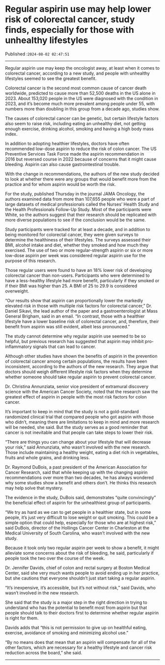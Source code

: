 # Regular aspirin use may help lower risk of colorectal cancer, study finds, especially for those with unhealthy lifestyles

Published :`2024-08-02 02:47:51`

---

Regular aspirin use may keep the oncologist away, at least when it comes to colorectal cancer, according to a new study, and people with unhealthy lifestyles seemed to see the greatest benefit.

Colorectal cancer is the second most common cause of cancer death worldwide, predicted to cause more than 52,500 deaths in the US alone in 2023. About 153,020 people in the US were diagnosed with the condition in 2023, and it’s become much more prevalent among people under 55, with numbers more than doubling in this group from a decade ago, studies show.

The causes of colorectal cancer can be genetic, but certain lifestyle factors also seem to raise risk, including eating an unhealthy diet, not getting enough exercise, drinking alcohol, smoking and having a high body mass index.

In addition to adopting healthier lifestyles, doctors have often recommended low-dose aspirin to reduce the risk of colon cancer. The US Preventive Services Task Force made the aspirin recommendation in 2016 but reversed course in 2022 because of concerns that it might cause bleeding. Aspirin can also cause gastrointestinal trouble.

With the change in recommendations, the authors of the new study decided to look at whether there were any groups that would benefit more from the practice and for whom aspirin would be worth the risk.

For the study, published Thursday in the journal JAMA Oncology, the authors examined data from more than 107,655 people who were a part of large datasets of medical professionals called the Nurses’ Health Study and the Health Professionals Follow-Up Study. Most of the participants were White, so the authors suggest that their research should be replicated with more diverse populations to see if the conclusion would be the same.

Study participants were tracked for at least a decade, and in addition to being monitored for colorectal cancer, they were given surveys to determine the healthiness of their lifestyles. The surveys assessed their BMI, alcohol intake and diet, whether they smoked and how much they exercised. The use of two or more regular-strength aspirin or six or more low-dose aspirin per week was considered regular aspirin use for the purpose of this research.

Those regular users were found to have an 18% lower risk of developing colorectal cancer than non-users. Participants who were determined to have a less-healthy lifestyle had more benefit, particularly if they smoked or if their BMI was higher than 25. A BMI of 25 to 29.9 is considered overweight.

“Our results show that aspirin can proportionally lower the markedly elevated risk in those with multiple risk factors for colorectal cancer,” Dr. Daniel Sikavi, the lead author of the paper and a gastroenterologist at Mass General Brigham, said in an email. “In contrast, those with a healthier lifestyle have a lower baseline risk of colorectal cancer, and, therefore, their benefit from aspirin was still evident, albeit less pronounced.”

The study cannot determine why regular aspirin use seemed to be so helpful, but previous research has suggested that aspirin may inhibit pro-inflammatory signals that can lead to cancer.

Although other studies have shown the benefits of aspirin in the prevention of colorectal cancer among certain populations, the results have been inconsistent, according to the authors of the new research. They argue that doctors should weigh different lifestyle risk factors when they determine whether someone should take regular aspirin to prevent colorectal cancer.

Dr. Christina Annunziata, senior vice president of extramural discovery science with the American Cancer Society, noted that the research saw the greatest effect of aspirin in people with the most risk factors for colon cancer.

It’s important to keep in mind that the study is not a gold-standard randomized clinical trial that compared people who got aspirin with those who didn’t, meaning there are limitations to keep in mind and more research will be needed, she said. But the study serves as a good reminder that cancer is not inevitable and that people can take steps to lower their risk.

“There are things you can change about your lifestyle that will decrease your risk,” said Annunziata, who wasn’t involved with the new research. Those include maintaining a healthy weight, eating a diet rich in vegetables, fruits and whole grains, and drinking less.

Dr. Raymond DuBois, a past president of the American Association for Cancer Research, said that while keeping up with the changing aspirin recommendations over more than two decades, he has always wondered why some studies show a benefit and others don’t. He thinks this research may help solve that mystery.

The evidence in the study, DuBois said, demonstrates “quite convincingly” the beneficial effect of aspirin for the unhealthiest group of participants.

“We try as hard as we can to get people in a healthier state, but in some people, it’s just very difficult to lose weight or quit smoking. This could be a simple option that could help, especially for those who are at highest risk,” said DuBois, director of the Hollings Cancer Center in Charleston at the Medical University of South Carolina, who wasn’t involved with the new study.

Because it took only two regular aspirin per week to show a benefit, it might alleviate some concerns about the risk of bleeding, he said, particularly if people took the two over the course of the week.

Dr. Jennifer Davids, chief of colon and rectal surgery at Boston Medical Center, said she very much wants people to avoid ending up in her practice, but she cautions that everyone shouldn’t just start taking a regular aspirin.

“It’s inexpensive, it’s accessible, but it’s not without risk,” said Davids, who wasn’t involved in the new research.

She said that the study is a major step in the right direction in trying to understand who has the potential to benefit most from aspirin but that people should talk to their doctors first to determine whether regular aspirin is right for them.

Davids adds that “this is not permission to give up on healthful eating, exercise, avoidance of smoking and minimizing alcohol use.”

“By no means does that mean that an aspirin will compensate for all of the other factors, which are necessary for a healthy lifestyle and cancer risk reduction across the board,” she said.

---

